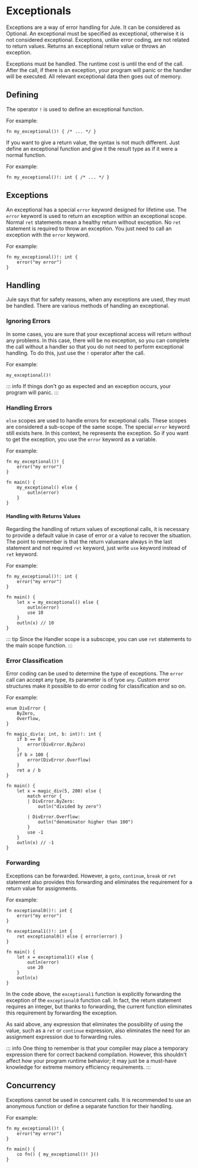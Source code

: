 # Exceptionals

Exceptions are a way of error handling for Jule. It can be considered as Optional. An exceptional must be specified as exceptional, otherwise it is not considered exceptional. Exceptions, unlike error coding, are not related to return values. Returns an exceptional return value or throws an exception.

Exceptions must be handled. The runtime cost is until the end of the call. After the call, if there is an exception, your program will panic or the handler will be executed. All relevant exceptional data then goes out of memory.

## Defining

The operator `!` is used to define an exceptional function.

For example:
```jule
fn my_exceptional()! { /* ... */ }
```

If you want to give a return value, the syntax is not much different. Just define an exceptional function and give it the result type as if it were a normal function.

For example:
```jule
fn my_exceptional()!: int { /* ... */ }
```

## Exceptions

An exceptional has a special `error` keyword designed for lifetime use. The `error` keyword is used to return an exception within an exceptional scope. Normal `ret` statements mean a healthy return without exception. No `ret` statement is required to throw an exception. You just need to call an exception with the `error` keyword.

For example:
```jule
fn my_exceptional()!: int {
    error("my error")
}
```

## Handling

Jule says that for safety reasons, when any exceptions are used, they must be handled. There are various methods of handling an exceptional.

### Ignoring Errors

In some cases, you are sure that your exceptional access will return without any problems. In this case, there will be no exception, so you can complete the call without a handler so that you do not need to perform exceptional handling. To do this, just use the `!` operator after the call.

For example:
```jule
my_exceptional()!
```

::: info
If things don't go as expected and an exception occurs, your program will panic.
:::

### Handling Errors

`else` scopes are used to handle errors for exceptional calls. These scopes are considered a sub-scope of the same scope. The special `error` keyword still exists here. In this context, he represents the exception. So if you want to get the exception, you use the `error` keyword as a variable.

For example:
```jule
fn my_exceptional()! {
    error("my error")
}

fn main() {
    my_exceptional() else {
        outln(error)
    }
}
```

#### Handling with Returns Values

Regarding the handling of return values of exceptional calls, it is necessary to provide a default value in case of error or a value to recover the situation. The point to remember is that the return values ​​are always in the last statement and not required `ret` keyword, just write `use` keyword instead of `ret` keyword.

For example:
```jule
fn my_exceptional()!: int {
    error("my error")
}

fn main() {
    let x = my_exceptional() else {
        outln(error)
        use 10
    }
    outln(x) // 10
}
```

::: tip
Since the Handler scope is a subscope, you can use `ret` statements to the main scope function.
:::

### Error Classification

Error coding can be used to determine the type of exceptions. The `error` call can accept any type, its parameter is of tyoe `any`. Custom error structures make it possible to do error coding for classification and so on.

For example:
```jule
enum DivError {
    ByZero,
    Overflow,
}

fn magic_div(a: int, b: int)!: int {
    if b == 0 {
        error(DivError.ByZero)
    }
    if b > 100 {
        error(DivError.Overflow)
    }
    ret a / b
}

fn main() {
    let x = magic_div(5, 200) else {
        match error {
        | DivError.ByZero:
            outln("divided by zero")

        | DivError.Overflow:
            outln("denominator higher than 100")
        }
        use -1
    }
    outln(x) // -1
}
```

### Forwarding

Exceptions can be forwarded. However, a `goto`, `continue`, `break` or `ret` statement also provides this forwarding and eliminates the requirement for a return value for assignments.

For example:
```jule
fn exceptional0()!: int {
    error("my error")
}

fn exceptional1()!: int {
    ret exceptional0() else { error(error) }
}

fn main() {
    let x = exceptional1() else {
        outln(error)
        use 20
    }
    outln(x)
}
```

In the code above, the `exceptional1` function is explicitly forwarding the exception of the `exceptional0` function call. In fact, the return statement requires an integer, but thanks to forwarding, the current function eliminates this requirement by forwarding the exception.

As said above, any expression that eliminates the possibility of using the value, such as a `ret` or `continue` expression, also eliminates the need for an assignment expression due to forwarding rules.

::: info
One thing to remember is that your compiler may place a temporary expression there for correct backend compilation. However, this shouldn't affect how your program runtime behavior; it may just be a must-have knowledge for extreme memory efficiency requirements.
:::

## Concurrency

Exceptions cannot be used in concurrent calls. It is recommended to use an anonymous function or define a separate function for their handling.

For example:

```jule
fn my_exceptional()! {
    error("my error")
}

fn main() {
    co fn() { my_exceptional()! }()
}
```
